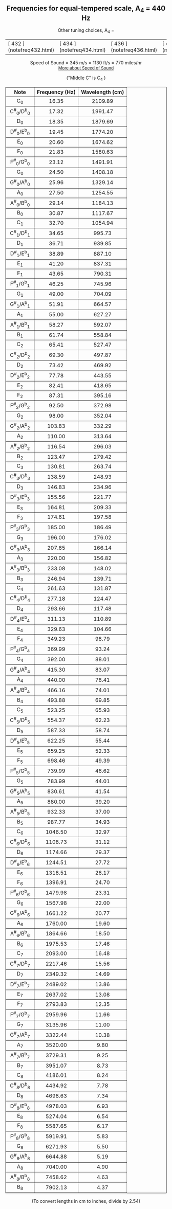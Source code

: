 <center>

## Frequencies for equal-tempered scale, A<sub>4</sub> = 440 Hz

Other tuning choices, A<sub>4</sub> =

<table>

<tbody>

<tr>

<td>[ 432 ](notefreq432.html)</td>

<td>[ 434 ](notefreq434.html)</td>

<td>[ 436 ](notefreq436.html)</td>

<td>[ 438 ](notefreq438.html)</td>

<td> 440 </td>

<td>[ 442 ](notefreq442.html)</td>

<td>[ 444 ](notefreq444.html)</td>

<td>[ 446 ](notefreq446.html)</td>

</tr>

</tbody>

</table>

Speed of Sound = 345 m/s = 1130 ft/s = 770 miles/hr  
<font size="-1">[More about Speed of Sound](SpeedofSound.html)</font>  

("Middle C" is C<sub>4</sub> )  

<center>

<table border="">

<tbody>

<tr>

<th>Note</th>

<th>Frequency (Hz)</th>

<th>Wavelength (cm)</th>

</tr>

<tr>

<td align="center">C<sub>0</sub></td>

<td align="center">16.35</td>

<td align="center">2109.89</td>

</tr>

<tr>

<td align="center"> C<sup>#</sup><sub>0</sub>/D<sup>b</sup><sub>0</sub> </td>

<td align="center">17.32</td>

<td align="center">1991.47</td>

</tr>

<tr>

<td align="center">D<sub>0</sub></td>

<td align="center">18.35</td>

<td align="center">1879.69</td>

</tr>

<tr>

<td align="center"> D<sup>#</sup><sub>0</sub>/E<sup>b</sup><sub>0</sub> </td>

<td align="center">19.45</td>

<td align="center">1774.20</td>

</tr>

<tr>

<td align="center">E<sub>0</sub></td>

<td align="center">20.60</td>

<td align="center">1674.62</td>

</tr>

<tr>

<td align="center">F<sub>0</sub></td>

<td align="center">21.83</td>

<td align="center">1580.63</td>

</tr>

<tr>

<td align="center"> F<sup>#</sup><sub>0</sub>/G<sup>b</sup><sub>0</sub> </td>

<td align="center">23.12</td>

<td align="center">1491.91</td>

</tr>

<tr>

<td align="center">G<sub>0</sub></td>

<td align="center">24.50</td>

<td align="center">1408.18</td>

</tr>

<tr>

<td align="center"> G<sup>#</sup><sub>0</sub>/A<sup>b</sup><sub>0</sub> </td>

<td align="center">25.96</td>

<td align="center">1329.14</td>

</tr>

<tr>

<td align="center">A<sub>0</sub></td>

<td align="center">27.50</td>

<td align="center">1254.55</td>

</tr>

<tr>

<td align="center"> A<sup>#</sup><sub>0</sub>/B<sup>b</sup><sub>0</sub> </td>

<td align="center">29.14</td>

<td align="center">1184.13</td>

</tr>

<tr>

<td align="center">B<sub>0</sub></td>

<td align="center">30.87</td>

<td align="center">1117.67</td>

</tr>

<tr>

<td align="center">C<sub>1</sub></td>

<td align="center">32.70</td>

<td align="center">1054.94</td>

</tr>

<tr>

<td align="center"> C<sup>#</sup><sub>1</sub>/D<sup>b</sup><sub>1</sub> </td>

<td align="center">34.65</td>

<td align="center">995.73</td>

</tr>

<tr>

<td align="center">D<sub>1</sub></td>

<td align="center">36.71</td>

<td align="center">939.85</td>

</tr>

<tr>

<td align="center"> D<sup>#</sup><sub>1</sub>/E<sup>b</sup><sub>1</sub> </td>

<td align="center">38.89</td>

<td align="center">887.10</td>

</tr>

<tr>

<td align="center">E<sub>1</sub></td>

<td align="center">41.20</td>

<td align="center">837.31</td>

</tr>

<tr>

<td align="center">F<sub>1</sub></td>

<td align="center">43.65</td>

<td align="center">790.31</td>

</tr>

<tr>

<td align="center"> F<sup>#</sup><sub>1</sub>/G<sup>b</sup><sub>1</sub> </td>

<td align="center">46.25</td>

<td align="center">745.96</td>

</tr>

<tr>

<td align="center">G<sub>1</sub></td>

<td align="center">49.00</td>

<td align="center">704.09</td>

</tr>

<tr>

<td align="center"> G<sup>#</sup><sub>1</sub>/A<sup>b</sup><sub>1</sub> </td>

<td align="center">51.91</td>

<td align="center">664.57</td>

</tr>

<tr>

<td align="center">A<sub>1</sub></td>

<td align="center">55.00</td>

<td align="center">627.27</td>

</tr>

<tr>

<td align="center"> A<sup>#</sup><sub>1</sub>/B<sup>b</sup><sub>1</sub> </td>

<td align="center">58.27</td>

<td align="center">592.07</td>

</tr>

<tr>

<td align="center">B<sub>1</sub></td>

<td align="center">61.74</td>

<td align="center">558.84</td>

</tr>

<tr>

<td align="center">C<sub>2</sub></td>

<td align="center">65.41</td>

<td align="center">527.47</td>

</tr>

<tr>

<td align="center"> C<sup>#</sup><sub>2</sub>/D<sup>b</sup><sub>2</sub> </td>

<td align="center">69.30</td>

<td align="center">497.87</td>

</tr>

<tr>

<td align="center">D<sub>2</sub></td>

<td align="center">73.42</td>

<td align="center">469.92</td>

</tr>

<tr>

<td align="center"> D<sup>#</sup><sub>2</sub>/E<sup>b</sup><sub>2</sub> </td>

<td align="center">77.78</td>

<td align="center">443.55</td>

</tr>

<tr>

<td align="center">E<sub>2</sub></td>

<td align="center">82.41</td>

<td align="center">418.65</td>

</tr>

<tr>

<td align="center">F<sub>2</sub></td>

<td align="center">87.31</td>

<td align="center">395.16</td>

</tr>

<tr>

<td align="center"> F<sup>#</sup><sub>2</sub>/G<sup>b</sup><sub>2</sub> </td>

<td align="center">92.50</td>

<td align="center">372.98</td>

</tr>

<tr>

<td align="center">G<sub>2</sub></td>

<td align="center">98.00</td>

<td align="center">352.04</td>

</tr>

<tr>

<td align="center"> G<sup>#</sup><sub>2</sub>/A<sup>b</sup><sub>2</sub> </td>

<td align="center">103.83</td>

<td align="center">332.29</td>

</tr>

<tr>

<td align="center">A<sub>2</sub></td>

<td align="center">110.00</td>

<td align="center">313.64</td>

</tr>

<tr>

<td align="center"> A<sup>#</sup><sub>2</sub>/B<sup>b</sup><sub>2</sub> </td>

<td align="center">116.54</td>

<td align="center">296.03</td>

</tr>

<tr>

<td align="center">B<sub>2</sub></td>

<td align="center">123.47</td>

<td align="center">279.42</td>

</tr>

<tr>

<td align="center">C<sub>3</sub></td>

<td align="center">130.81</td>

<td align="center">263.74</td>

</tr>

<tr>

<td align="center"> C<sup>#</sup><sub>3</sub>/D<sup>b</sup><sub>3</sub> </td>

<td align="center">138.59</td>

<td align="center">248.93</td>

</tr>

<tr>

<td align="center">D<sub>3</sub></td>

<td align="center">146.83</td>

<td align="center">234.96</td>

</tr>

<tr>

<td align="center"> D<sup>#</sup><sub>3</sub>/E<sup>b</sup><sub>3</sub> </td>

<td align="center">155.56</td>

<td align="center">221.77</td>

</tr>

<tr>

<td align="center">E<sub>3</sub></td>

<td align="center">164.81</td>

<td align="center">209.33</td>

</tr>

<tr>

<td align="center">F<sub>3</sub></td>

<td align="center">174.61</td>

<td align="center">197.58</td>

</tr>

<tr>

<td align="center"> F<sup>#</sup><sub>3</sub>/G<sup>b</sup><sub>3</sub> </td>

<td align="center">185.00</td>

<td align="center">186.49</td>

</tr>

<tr>

<td align="center">G<sub>3</sub></td>

<td align="center">196.00</td>

<td align="center">176.02</td>

</tr>

<tr>

<td align="center"> G<sup>#</sup><sub>3</sub>/A<sup>b</sup><sub>3</sub> </td>

<td align="center">207.65</td>

<td align="center">166.14</td>

</tr>

<tr>

<td align="center">A<sub>3</sub></td>

<td align="center">220.00</td>

<td align="center">156.82</td>

</tr>

<tr>

<td align="center"> A<sup>#</sup><sub>3</sub>/B<sup>b</sup><sub>3</sub> </td>

<td align="center">233.08</td>

<td align="center">148.02</td>

</tr>

<tr>

<td align="center">B<sub>3</sub></td>

<td align="center">246.94</td>

<td align="center">139.71</td>

</tr>

<tr>

<td align="center">C<sub>4</sub></td>

<td align="center">261.63</td>

<td align="center">131.87</td>

</tr>

<tr>

<td align="center"> C<sup>#</sup><sub>4</sub>/D<sup>b</sup><sub>4</sub> </td>

<td align="center">277.18</td>

<td align="center">124.47</td>

</tr>

<tr>

<td align="center">D<sub>4</sub></td>

<td align="center">293.66</td>

<td align="center">117.48</td>

</tr>

<tr>

<td align="center"> D<sup>#</sup><sub>4</sub>/E<sup>b</sup><sub>4</sub> </td>

<td align="center">311.13</td>

<td align="center">110.89</td>

</tr>

<tr>

<td align="center">E<sub>4</sub></td>

<td align="center">329.63</td>

<td align="center">104.66</td>

</tr>

<tr>

<td align="center">F<sub>4</sub></td>

<td align="center">349.23</td>

<td align="center">98.79</td>

</tr>

<tr>

<td align="center"> F<sup>#</sup><sub>4</sub>/G<sup>b</sup><sub>4</sub> </td>

<td align="center">369.99</td>

<td align="center">93.24</td>

</tr>

<tr>

<td align="center">G<sub>4</sub></td>

<td align="center">392.00</td>

<td align="center">88.01</td>

</tr>

<tr>

<td align="center"> G<sup>#</sup><sub>4</sub>/A<sup>b</sup><sub>4</sub> </td>

<td align="center">415.30</td>

<td align="center">83.07</td>

</tr>

<tr>

<td align="center">A<sub>4</sub></td>

<td align="center">440.00</td>

<td align="center">78.41</td>

</tr>

<tr>

<td align="center"> A<sup>#</sup><sub>4</sub>/B<sup>b</sup><sub>4</sub> </td>

<td align="center">466.16</td>

<td align="center">74.01</td>

</tr>

<tr>

<td align="center">B<sub>4</sub></td>

<td align="center">493.88</td>

<td align="center">69.85</td>

</tr>

<tr>

<td align="center">C<sub>5</sub></td>

<td align="center">523.25</td>

<td align="center">65.93</td>

</tr>

<tr>

<td align="center"> C<sup>#</sup><sub>5</sub>/D<sup>b</sup><sub>5</sub> </td>

<td align="center">554.37</td>

<td align="center">62.23</td>

</tr>

<tr>

<td align="center">D<sub>5</sub></td>

<td align="center">587.33</td>

<td align="center">58.74</td>

</tr>

<tr>

<td align="center"> D<sup>#</sup><sub>5</sub>/E<sup>b</sup><sub>5</sub> </td>

<td align="center">622.25</td>

<td align="center">55.44</td>

</tr>

<tr>

<td align="center">E<sub>5</sub></td>

<td align="center">659.25</td>

<td align="center">52.33</td>

</tr>

<tr>

<td align="center">F<sub>5</sub></td>

<td align="center">698.46</td>

<td align="center">49.39</td>

</tr>

<tr>

<td align="center"> F<sup>#</sup><sub>5</sub>/G<sup>b</sup><sub>5</sub> </td>

<td align="center">739.99</td>

<td align="center">46.62</td>

</tr>

<tr>

<td align="center">G<sub>5</sub></td>

<td align="center">783.99</td>

<td align="center">44.01</td>

</tr>

<tr>

<td align="center"> G<sup>#</sup><sub>5</sub>/A<sup>b</sup><sub>5</sub> </td>

<td align="center">830.61</td>

<td align="center">41.54</td>

</tr>

<tr>

<td align="center">A<sub>5</sub></td>

<td align="center">880.00</td>

<td align="center">39.20</td>

</tr>

<tr>

<td align="center"> A<sup>#</sup><sub>5</sub>/B<sup>b</sup><sub>5</sub> </td>

<td align="center">932.33</td>

<td align="center">37.00</td>

</tr>

<tr>

<td align="center">B<sub>5</sub></td>

<td align="center">987.77</td>

<td align="center">34.93</td>

</tr>

<tr>

<td align="center">C<sub>6</sub></td>

<td align="center">1046.50</td>

<td align="center">32.97</td>

</tr>

<tr>

<td align="center"> C<sup>#</sup><sub>6</sub>/D<sup>b</sup><sub>6</sub> </td>

<td align="center">1108.73</td>

<td align="center">31.12</td>

</tr>

<tr>

<td align="center">D<sub>6</sub></td>

<td align="center">1174.66</td>

<td align="center">29.37</td>

</tr>

<tr>

<td align="center"> D<sup>#</sup><sub>6</sub>/E<sup>b</sup><sub>6</sub> </td>

<td align="center">1244.51</td>

<td align="center">27.72</td>

</tr>

<tr>

<td align="center">E<sub>6</sub></td>

<td align="center">1318.51</td>

<td align="center">26.17</td>

</tr>

<tr>

<td align="center">F<sub>6</sub></td>

<td align="center">1396.91</td>

<td align="center">24.70</td>

</tr>

<tr>

<td align="center"> F<sup>#</sup><sub>6</sub>/G<sup>b</sup><sub>6</sub> </td>

<td align="center">1479.98</td>

<td align="center">23.31</td>

</tr>

<tr>

<td align="center">G<sub>6</sub></td>

<td align="center">1567.98</td>

<td align="center">22.00</td>

</tr>

<tr>

<td align="center"> G<sup>#</sup><sub>6</sub>/A<sup>b</sup><sub>6</sub> </td>

<td align="center">1661.22</td>

<td align="center">20.77</td>

</tr>

<tr>

<td align="center">A<sub>6</sub></td>

<td align="center">1760.00</td>

<td align="center">19.60</td>

</tr>

<tr>

<td align="center"> A<sup>#</sup><sub>6</sub>/B<sup>b</sup><sub>6</sub> </td>

<td align="center">1864.66</td>

<td align="center">18.50</td>

</tr>

<tr>

<td align="center">B<sub>6</sub></td>

<td align="center">1975.53</td>

<td align="center">17.46</td>

</tr>

<tr>

<td align="center">C<sub>7</sub></td>

<td align="center">2093.00</td>

<td align="center">16.48</td>

</tr>

<tr>

<td align="center"> C<sup>#</sup><sub>7</sub>/D<sup>b</sup><sub>7</sub> </td>

<td align="center">2217.46</td>

<td align="center">15.56</td>

</tr>

<tr>

<td align="center">D<sub>7</sub></td>

<td align="center">2349.32</td>

<td align="center">14.69</td>

</tr>

<tr>

<td align="center"> D<sup>#</sup><sub>7</sub>/E<sup>b</sup><sub>7</sub> </td>

<td align="center">2489.02</td>

<td align="center">13.86</td>

</tr>

<tr>

<td align="center">E<sub>7</sub></td>

<td align="center">2637.02</td>

<td align="center">13.08</td>

</tr>

<tr>

<td align="center">F<sub>7</sub></td>

<td align="center">2793.83</td>

<td align="center">12.35</td>

</tr>

<tr>

<td align="center"> F<sup>#</sup><sub>7</sub>/G<sup>b</sup><sub>7</sub> </td>

<td align="center">2959.96</td>

<td align="center">11.66</td>

</tr>

<tr>

<td align="center">G<sub>7</sub></td>

<td align="center">3135.96</td>

<td align="center">11.00</td>

</tr>

<tr>

<td align="center"> G<sup>#</sup><sub>7</sub>/A<sup>b</sup><sub>7</sub> </td>

<td align="center">3322.44</td>

<td align="center">10.38</td>

</tr>

<tr>

<td align="center">A<sub>7</sub></td>

<td align="center">3520.00</td>

<td align="center">9.80</td>

</tr>

<tr>

<td align="center"> A<sup>#</sup><sub>7</sub>/B<sup>b</sup><sub>7</sub> </td>

<td align="center">3729.31</td>

<td align="center">9.25</td>

</tr>

<tr>

<td align="center">B<sub>7</sub></td>

<td align="center">3951.07</td>

<td align="center">8.73</td>

</tr>

<tr>

<td align="center">C<sub>8</sub></td>

<td align="center">4186.01</td>

<td align="center">8.24</td>

</tr>

<tr>

<td align="center"> C<sup>#</sup><sub>8</sub>/D<sup>b</sup><sub>8</sub> </td>

<td align="center">4434.92</td>

<td align="center">7.78</td>

</tr>

<tr>

<td align="center">D<sub>8</sub></td>

<td align="center">4698.63</td>

<td align="center">7.34</td>

</tr>

<tr>

<td align="center"> D<sup>#</sup><sub>8</sub>/E<sup>b</sup><sub>8</sub> </td>

<td align="center">4978.03</td>

<td align="center">6.93</td>

</tr>

<tr>

<td align="center">E<sub>8</sub></td>

<td align="center">5274.04</td>

<td align="center">6.54</td>

</tr>

<tr>

<td align="center">F<sub>8</sub></td>

<td align="center">5587.65</td>

<td align="center">6.17</td>

</tr>

<tr>

<td align="center"> F<sup>#</sup><sub>8</sub>/G<sup>b</sup><sub>8</sub> </td>

<td align="center">5919.91</td>

<td align="center">5.83</td>

</tr>

<tr>

<td align="center">G<sub>8</sub></td>

<td align="center">6271.93</td>

<td align="center">5.50</td>

</tr>

<tr>

<td align="center"> G<sup>#</sup><sub>8</sub>/A<sup>b</sup><sub>8</sub> </td>

<td align="center">6644.88</td>

<td align="center">5.19</td>

</tr>

<tr>

<td align="center">A<sub>8</sub></td>

<td align="center">7040.00</td>

<td align="center">4.90</td>

</tr>

<tr>

<td align="center"> A<sup>#</sup><sub>8</sub>/B<sup>b</sup><sub>8</sub> </td>

<td align="center">7458.62</td>

<td align="center">4.63</td>

</tr>

<tr>

<td align="center">B<sub>8</sub></td>

<td align="center">7902.13</td>

<td align="center">4.37</td>

</tr>

</tbody>

</table>

(To convert lengths in cm to inches, divide by 2.54)</center>

</center>
